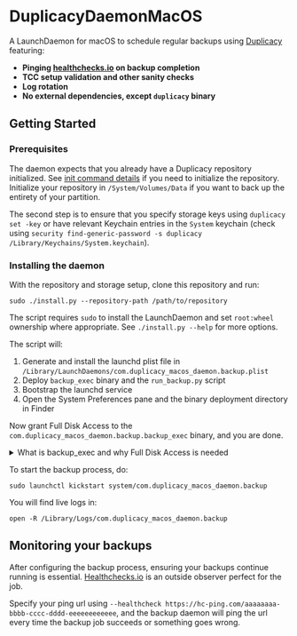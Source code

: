 # DuplicacyDaemonMacOS

A LaunchDaemon for macOS to schedule regular backups using [Duplicacy](https://github.com/gilbertchen/duplicacy) featuring:

- **Pinging [healthchecks.io](https://healthchecks.io/) on backup completion**
- **TCC setup validation and other sanity checks**
- **Log rotation**
- **No external dependencies, except `duplicacy` binary**

## Getting Started

### Prerequisites

The daemon expects that you already have a Duplicacy repository initialized. See [init command details](https://forum.duplicacy.com/t/init-command-details/1090) if you need to initialize the repository. Initialize your repository in `/System/Volumes/Data` if you want to back up the entirety of your partition. 

The second step is to ensure that you specify storage keys using `duplicacy set -key` or have relevant Keychain entries in the `System` keychain (check using `security find-generic-password -s duplicacy /Library/Keychains/System.keychain`).

### Installing the daemon

With the repository and storage setup, clone this repository and run:
```commandline
sudo ./install.py --repository-path /path/to/repository
``` 

The script requires `sudo` to install the LaunchDaemon and set `root:wheel` ownership where appropriate. See `./install.py --help` for more options.

The script will:
1. Generate and install the launchd plist file in `/Library/LaunchDaemons/com.duplicacy_macos_daemon.backup.plist`
2. Deploy `backup_exec` binary and the `run_backup.py` script
3. Bootstrap the launchd service
4. Open the System Preferences pane and the binary deployment directory in Finder

Now grant Full Disk Access to the `com.duplicacy_macos_daemon.backup.backup_exec` binary, and you are done.

<details>
<summary>What is backup_exec and why Full Disk Access is needed</summary>

The `backup_exec` binary is needed to grant TCC permissions, such as Full Disk Access to the `duplicacy` subprocess. Without TCC permission `duplicacy` will not back up protected folders, for example the `~/Desktop`. 

For a daemon launchd determines subprocess permissions on the `Program` argument in the plist; since a python interpreter runs `run_backup.py`, it is [not possible](https://developer.apple.com/forums/thread/678819) to grant TCC permissions to the script separately. Therefore `backup_exec` acts as a proxy to grant TCC permissions to `run_backup.py` and to `duplicacy` transitively.

`backup_exec` is precompiled for convenience, but it could be recompiled using: `gcc backup_exec.c -o backup_exec`. 

If you don't want to grant Full Disk Access, disable the check using `--skip-check-for-full-disk-access`, but beware that some directories might not back up.

</details>

To start the backup process, do:
```commandline
sudo launchctl kickstart system/com.duplicacy_macos_daemon.backup
```

You will find live logs in:
```commandline
open -R /Library/Logs/com.duplicacy_macos_daemon.backup
```

## Monitoring your backups

After configuring the backup process, ensuring your backups continue running is essential. [Healthchecks.io](https://healthchecks.io/) is an outside observer perfect for the job. 

Specify your ping url using `--healthcheck https://hc-ping.com/aaaaaaaa-bbbb-cccc-dddd-eeeeeeeeeeee`, and the backup daemon will ping the url every time the backup job succeeds or something goes wrong.